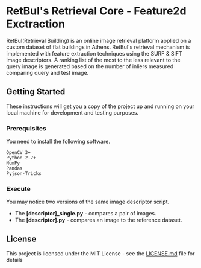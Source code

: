 # RetBul's Retrieval Core - Feature2d Exctraction 

RetBul(Retrieval Building) is an online image retrieval platform applied on a custom dataset of flat buildings in Athens.
RetBul's retrieval mechanism is implemented with feature extraction techniques using the SURF & SIFT image descriptors.
A ranking list of the most to the less relevant to the query image is generated based on the number of inliers measured comparing query and test image.

## Getting Started

These instructions will get you a copy of the project up and running on your local machine for development and testing purposes.

### Prerequisites

You need to install the following software.

```
OpenCV 3+
Python 2.7+
NumPy
Pandas
Pyjson-Tricks
```

### Execute

You may notice two versions of the same image descriptor script. 
* The **[descriptor]_single.py** - compares a pair of images.
* The **[descriptor].py** - compares an image to the reference dataset.

## License

This project is licensed under the MIT License - see the [LICENSE.md](LICENSE.md) file for details
